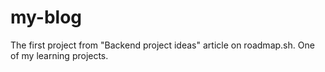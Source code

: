 # my-blog
The first project from "Backend project ideas" article on roadmap.sh. One of my learning projects.
